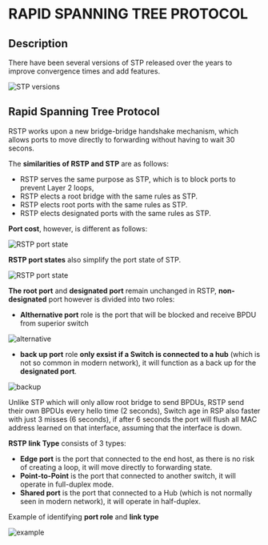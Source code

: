 # RAPID SPANNING TREE PROTOCOL
## Description
There have been several versions of STP released over the years to improve convergence times and add features.

![STP versions](https://github.com/Catcurity123/TNE10006/blob/main/Picture/RSTP/ListSpanningTree.png?raw=true)


## Rapid Spanning Tree Protocol
RSTP works upon a new bridge-bridge handshake mechanism, which allows ports to move directly to forwarding without having to wait 30 secons.

The **similarities of RSTP and STP** are as follows:
- RSTP serves the same purpose as STP, which is to block ports to prevent Layer 2 loops,
- RSTP elects a root bridge with the same rules as STP.
- RSTP elects root ports with the same rules as STP.
- RSTP elects designated ports with the same rules as STP.

**Port cost**, however, is different as follows:

![RSTP port state](https://github.com/Catcurity123/TNE10006/blob/main/Picture/RSTP/SpanningTreeCost.png?raw=true)

**RSTP port states** also simplify the port state of STP.

![RSTP port state](https://github.com/Catcurity123/TNE10006/blob/main/Picture/RSTP/RSTPPortState.png?raw=true)

**The root port** and **designated port** remain unchanged in RSTP, **non-designated** port however is divided into two roles:
- **Althernative port** role is the port that will be blocked and receive BPDU from superior switch

![alternative](https://github.com/Catcurity123/TNE10006/blob/main/Picture/RSTP/Alternative.png?raw=true)

- **back up port** role **only exsist if a Switch is connected to a hub** (which is not so common in modern network), it will function as a back up for the **designated port**.

![backup](https://github.com/Catcurity123/TNE10006/blob/main/Picture/RSTP/Backup.png?raw=true)

Unlike STP which will only allow root bridge to send BPDUs, RSTP send their own BPDUs every hello time (2 seconds), Switch age in RSP also faster with just 3 misses (6 seconds), if after 6 seconds the port will flush all MAC address learned on that interface, assuming that the interface is down.

**RSTP link Type** consists of 3 types:
- **Edge port** is the port that connected to the end host, as there is no risk of creating a loop, it will move directly to forwarding state.
- **Point-to-Point** is the port that connected to another switch, it will operate in full-duplex mode.
- **Shared port** is the port that connected to a Hub (which is not normally seen in modern network), it will operate in half-duplex.

Example of identifying **port role** and **link type**

![example](https://github.com/Catcurity123/TNE10006/blob/main/Picture/RSTP/Example.png?raw=true)